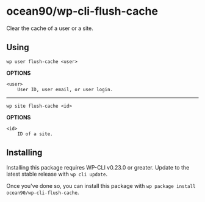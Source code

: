 ocean90/wp-cli-flush-cache
=========================

Clear the cache of a user or a site.

## Using

```
wp user flush-cache <user>
```

**OPTIONS**

	<user>
		User ID, user email, or user login.

---

```
wp site flush-cache <id>
```

**OPTIONS**

	<id>
		ID of a site.

## Installing

Installing this package requires WP-CLI v0.23.0 or greater. Update to the latest stable release with `wp cli update`.

Once you've done so, you can install this package with `wp package install ocean90/wp-cli-flush-cache`.
